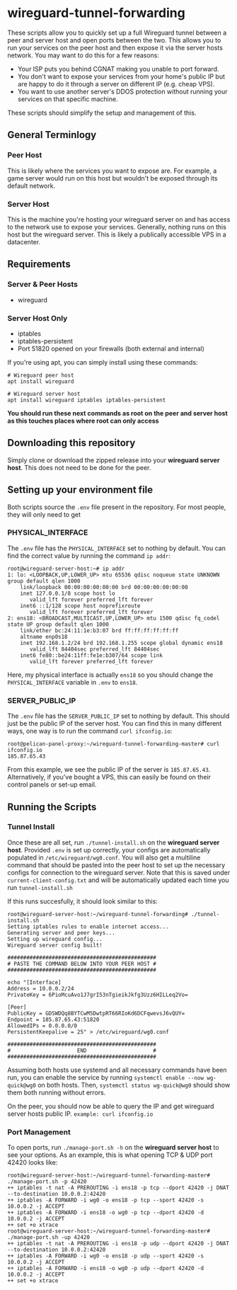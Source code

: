 # wireguard-tunnel-forwarding
These scripts allow you to quickly set up a full Wireguard tunnel between a peer and server host and open ports between the two. This allows you to run your services on the peer host and then expose it via the server hosts network. You may want to do this for a few reasons:
- Your ISP puts you behind CGNAT making you unable to port forward.
- You don't want to expose your services from your home's public IP but are happy to do it through a server on different IP (e.g. cheap VPS).
- You want to use another server's DDOS protection without running your services on that specific machine.

These scripts should simplify the setup and management of this.

## General Terminlogy
### Peer Host
This is likely where the services you want to expose are. For example, a game server would run on this host but wouldn't be exposed through its default network.
### Server Host
This is the machine you're hosting your wireguard server on and has access to the network use to expose your services. Generally, nothing runs on this host but the wireguard server. This is likely a publically accessible VPS in a datacenter.

## Requirements
### Server & Peer Hosts
- wireguard
### Server Host Only
- iptables
- iptables-persistent
- Port 51820 opened on your firewalls (both external and internal)

If you're using apt, you can simply install using these commands:
```
# Wireguard peer host
apt install wireguard

# Wireguard server host
apt install wireguard iptables iptables-persistent
```

**You should run these next commands as root on the peer and server host as this touches places where root can only access**

## Downloading this repository
Simply clone or download the zipped release into your **wireguard server host**. This does not need to be done for the peer.

## Setting up your environment file
Both scripts source the `.env` file present in the repository. For most people, they will only need to get 

### PHYSICAL_INTERFACE
The `.env` file has the `PHYSICAL_INTERFACE` set to nothing by default. You can find the correct value by running the command `ip addr`:

```
root@wireguard-server-host:~# ip addr
1: lo: <LOOPBACK,UP,LOWER_UP> mtu 65536 qdisc noqueue state UNKNOWN group default qlen 1000
    link/loopback 00:00:00:00:00:00 brd 00:00:00:00:00:00
    inet 127.0.0.1/8 scope host lo
       valid_lft forever preferred_lft forever
    inet6 ::1/128 scope host noprefixroute
       valid_lft forever preferred_lft forever
2: ens18: <BROADCAST,MULTICAST,UP,LOWER_UP> mtu 1500 qdisc fq_codel state UP group default qlen 1000
    link/ether bc:24:11:1e:b3:07 brd ff:ff:ff:ff:ff:ff
    altname enp0s18
    inet 192.168.1.2/24 brd 192.168.1.255 scope global dynamic ens18
       valid_lft 84404sec preferred_lft 84404sec
    inet6 fe80::be24:11ff:fe1e:b307/64 scope link
       valid_lft forever preferred_lft forever
```

Here, my physical interface is actually `ens18` so you should change the `PHYSICAL_INTERFACE` variable in `.env` to `ens18`.

### SERVER_PUBLIC_IP
The `.env` file has the `SERVER_PUBLIC_IP` set to nothing by default. This should just be the public IP of the server host. You can find this in many different ways, one way is to run the command `curl ifconfig.io`:

```
root@pelican-panel-proxy:~/wireguard-tunnel-forwarding-master# curl ifconfig.io
185.87.65.43
```

From this example, we see the public IP of the server is `185.87.65.43`. Alternatively, if you've bought a VPS, this can easily be found on their control panels or set-up email.

## Running the Scripts
### Tunnel Install
Once these are all set, run `./tunnel-install.sh` on the **wireguard server host**. Provided `.env` is set up correctly, your configs are automatically populated in `/etc/wireguard/wg0.conf`. You will also get a multiline command that should be pasted into the peer host to set up the necessary configs for connection to the wireguard server. Note that this is saved under `current-client-config.txt` and will be automatically updated each time you run `tunnel-install.sh`


If this runs succesfully, it should look similar to this:

```
root@wireguard-server-host:~/wireguard-tunnel-forwarding# ./tunnel-install.sh
Setting iptables rules to enable internet access...
Generating server and peer keys...
Setting up wireguard config...
Wireguard server config built!

###############################################
# PASTE THE COMMAND BELOW INTO YOUR PEER HOST #
###############################################

echo "[Interface]
Address = 10.0.0.2/24
PrivateKey = 6PioMcuAvo1J7grI53nTgieikJkfg3Uzz6HILLeq2Vo=

[Peer]
PublicKey = GDSWDQq8BYTCwM5DwtpRT66RIoKd6DCFqwevsJ6vQUY=
Endpoint = 185.87.65.43:51820
AllowedIPs = 0.0.0.0/0
PersistentKeepalive = 25" > /etc/wireguard/wg0.conf

###############################################
#                     END                     #
###############################################
```

Assuming both hosts use systemd and all necessary commands have been run, you can enable the service by running `systemctl enable --now wg-quick@wg0` on both hosts. Then, `systemctl status wg-quick@wg0` should show them both running without errors.

On the peer, you should now be able to query the IP and get wireguard server hosts public IP. `example: curl ifconfig.io`

### Port Management
To open ports, run `./manage-port.sh -h` on the **wireguard server host** to see your options. As an example, this is what opening TCP & UDP port 42420 looks like:

```
root@wireguard-server-host:~/wireguard-tunnel-forwarding-master# ./manage-port.sh -p 42420
++ iptables -t nat -A PREROUTING -i ens18 -p tcp --dport 42420 -j DNAT --to-destination 10.0.0.2:42420
++ iptables -A FORWARD -i wg0 -o ens18 -p tcp --sport 42420 -s 10.0.0.2 -j ACCEPT
++ iptables -A FORWARD -i ens18 -o wg0 -p tcp --dport 42420 -d 10.0.0.2 -j ACCEPT
++ set +o xtrace
root@wireguard-server-host:~/wireguard-tunnel-forwarding-master# ./manage-port.sh -up 42420
++ iptables -t nat -A PREROUTING -i ens18 -p udp --dport 42420 -j DNAT --to-destination 10.0.0.2:42420
++ iptables -A FORWARD -i wg0 -o ens18 -p udp --sport 42420 -s 10.0.0.2 -j ACCEPT
++ iptables -A FORWARD -i ens18 -o wg0 -p udp --dport 42420 -d 10.0.0.2 -j ACCEPT
++ set +o xtrace
```
